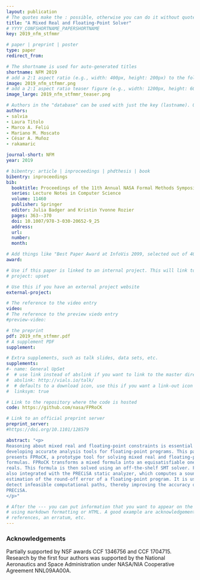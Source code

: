 ```yaml
---
layout: publication
# The quotes make the : possible, otherwise you can do it without quotes
title: "A Mixed Real and Floating-Point Solver"
# YYYY_CONFSHORTNAME_PAPERSHORTNAME
key: 2019_nfm_stfmmr

# paper | preprint | poster
type: paper
redirect_from:

# The shortname is used for auto-generated titles
shortname: NFM 2019
# add a 2:1 aspect ratio (e.g., width: 400px, height: 200px) to the folder /assets/images/papers/
image: 2019_nfm_stfmmr.png
# add a 2:1 aspect ratio teaser figure (e.g., width: 1200px, height: 600px) to the folder /assets/images/papers/
image_large: 2019_nfm_stfmmr_teaser.png

# Authors in the "database" can be used with just the key (lastname). Others can be written properly.
authors:
- salvia
- Laura Titolo
- Marco A. Feliú
- Mariano M. Moscato
- César A. Muñoz
- rakamaric

journal-short: NFM
year: 2019

# bibentry: article | inproceedings | phdthesis | book
bibentry: inproceedings
bib:
  booktitle: Proceedings of the 11th Annual NASA Formal Methods Symposium (NFM)
  series: Lecture Notes in Computer Science
  volume: 11460
  publisher: Springer
  editor: Julia Badger and Kristin Yvonne Rozier
  pages: 363--370
  doi: 10.1007/978-3-030-20652-9_25
  address:
  url:
  number:
  month:

# Add things like "Best Paper Award at InfoVis 2099, selected out of 4000 submissions"
award:

# Use if this paper is linked to an internal project. This will link to the project site
# project: upset

# Use this if you have an external project website
external-project:

# The reference to the video entry
video:
# The reference to the preview viedo entry
#preview-video:

# the preprint
pdf: 2019_nfm_stfmmr.pdf
# A supplement PDF
supplement: 

# Extra supplements, such as talk slides, data sets, etc.
supplements:
#- name: General UpSet
#  # use link instead of abslink if you want to link to the master directory
#  abslink: http://vials.io/talk/
#  # defaults to a download icon, use this if you want a link-out icon
#  linksym: true

# Link to the repository where the code is hosted
code: https://github.com/nasa/FPRoCK 

# Link to an official preprint server
preprint_server: 
#https://doi.org/10.1101/128579

abstract: "<p>
Reasoning about mixed real and floating-point constraints is essential for
developing accurate analysis tools for floating-point programs. This paper
presents FPRoCK, a prototype tool for solving mixed real and floating-point
formulas. FPRoCK transforms a mixed formula into an equisatisfiable one over the
reals. This formula is then solved using an off-the-shelf SMT solver. FPRoCK is
also integrated with the PRECiSA static analyzer, which computes a sound
estimation of the round-off error of a floating-point program. It is used to
detect infeasible computational paths, thereby improving the accuracy of
PRECiSA.
</p>"

# After the --- you can put information that you want to appear on the website
# using markdown formatting or HTML. A good example are acknowledgements, extra
# references, an erratum, etc.
---
```

### Acknowledgements

Partially supported by NSF awards CCF 1346756 and CCF 1704715.  Research by the
first four authors was supported by the National Aeronautics and Space
Administration under NASA/NIA Cooperative Agreement NNL09AA00A.

